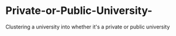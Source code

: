 # Private-or-Public-University-
Clustering a university into whether it's a private or public university
